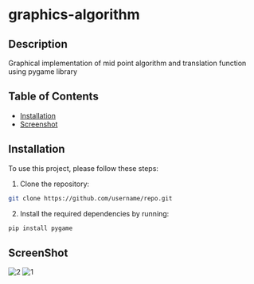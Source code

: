 # graphics-algorithm

## Description

Graphical implementation of mid point algorithm and translation function using pygame library

## Table of Contents

- [Installation](#installation)
- [Screenshot](#scrennshot)

## Installation

To use this project, please follow these steps:

1. Clone the repository:
 
```bash
git clone https://github.com/username/repo.git
```


2. Install the required dependencies by running:
```bash
pip install pygame
```

## ScreenShot

![2](https://github.com/root39293/graphics-algorithm/assets/72300594/f06fdfa6-2552-4f46-95bf-10abfdba9769)
![1](https://github.com/root39293/graphics-algorithm/assets/72300594/6e0f1404-c9ff-430c-9f05-98ecdcd7d21a)


